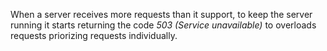 When a server receives more requests than it support, to keep the server running it starts returning the code *503 (Service unavailable)* to overloads requests priorizing requests individually. 
